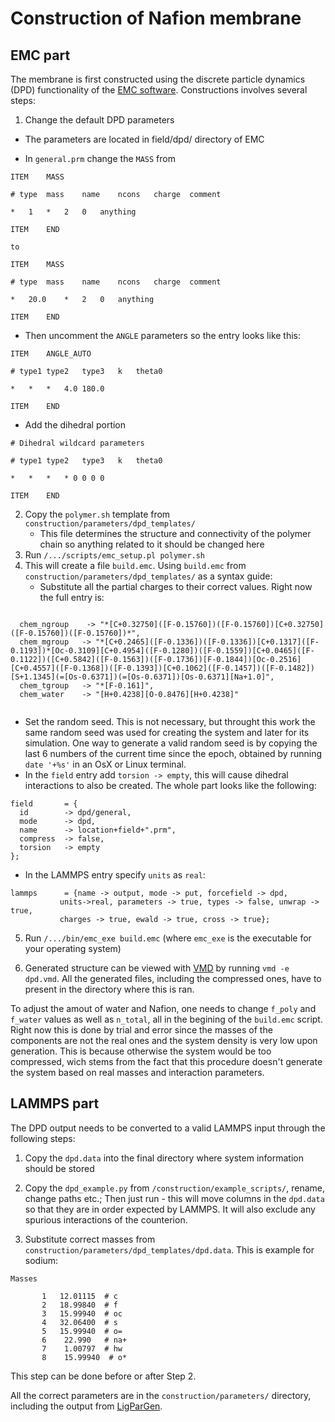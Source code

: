 # Construction of Nafion membrane

## EMC part

The membrane is first constructed using the discrete particle dynamics (DPD) functionality of the [EMC software](http://montecarlo.sourceforge.net/emc/Welcome.html). Constructions involves several steps:

1. Change the default DPD parameters

  * The parameters are located in field/dpd/ directory of EMC

  * In `general.prm` change the `MASS` from
```
ITEM    MASS

# type  mass    name    ncons   charge  comment

*   1   *   2   0   anything

ITEM    END

```
    to 

```
ITEM    MASS

# type  mass    name    ncons   charge  comment

*   20.0    *   2   0   anything
 
ITEM    END

```

  * Then uncomment the `ANGLE` parameters so the entry looks like this:

```
ITEM    ANGLE_AUTO

# type1 type2   type3   k   theta0

*   *   *   4.0 180.0

ITEM    END 

``` 

  * Add the dihedral portion

```
# Dihedral wildcard parameters

# type1 type2   type3   k   theta0

*   *   *   * 0 0 0 0

ITEM    END
```

2. Copy the `polymer.sh` template from `construction/parameters/dpd_templates/`
   * This file determines the structure and connectivity of the polymer chain so anything related to it should be changed here
3. Run `/.../scripts/emc_setup.pl polymer.sh`
4. This will create a file `build.emc`. Using `build.emc` from `construction/parameters/dpd_templates/` as a syntax guide:
   * Substitute all the partial charges to their correct values. Right now the full entry is:

```

  chem_ngroup    -> "*[C+0.32750]([F-0.15760])([F-0.15760])[C+0.32750]([F-0.15760])([F-0.15760])*",
  chem_mgroup   -> "*[C+0.2465]([F-0.1336])([F-0.1336])[C+0.1317]([F-0.1193])*[Oc-0.3109][C+0.4954]([F-0.1280])([F-0.1559])[C+0.0465]([F-0.1122])([C+0.5842]([F-0.1563])([F-0.1736])[F-0.1844])[Oc-0.2516][C+0.4557]([F-0.1368])([F-0.1393])[C+0.1062]([F-0.1457])([F-0.1482])[S+1.1345](=[Os-0.6371])(=[Os-0.6371])[Os-0.6371][Na+1.0]",
  chem_tgroup   -> "*[F-0.161]",
  chem_water    -> "[H+0.4238][O-0.8476][H+0.4238]"
  
```
  * Set the random seed. This is not necessary, but throught this work the same random seed was used for creating the system and later for its simulation. One way to generate a valid random seed is by copying the last 6 numbers of the current time since the epoch, obtained by running `date '+%s'` in an OsX or Linux terminal.
  * In the `field` entry add `torsion -> empty`, this will cause dihedral interactions to also be created. The whole part looks like the following:

```
field       = {
  id        -> dpd/general,
  mode      -> dpd,
  name      -> location+field+".prm",
  compress  -> false,
  torsion   -> empty
};
```
  * In the LAMMPS entry specify `units` as `real`:

```
lammps      = {name -> output, mode -> put, forcefield -> dpd,
           units->real, parameters -> true, types -> false, unwrap -> true,
           charges -> true, ewald -> true, cross -> true};
```
5. Run `/.../bin/emc_exe build.emc` (where `emc_exe` is the executable for your operating system)

6. Generated structure can be viewed with [VMD](https://www.ks.uiuc.edu/Research/vmd/) by running `vmd -e dpd.vmd`. All the generated files, including the compressed ones, have to present in the directory where this is ran.

To adjust the amout of water and Nafion, one needs to change `f_poly` and `f_water` values as well as `n_total`, all in the begining of the `build.emc` script. Right now this is done by trial and error since the masses of the components are not the real ones and the system density is very low upon generation. This is because otherwise the system would be too compressed, wich stems from the fact that this procedure doesn't generate the system based on real masses and interaction parameters.

## LAMMPS part

The DPD output needs to be converted to a valid LAMMPS input through the following steps:

1. Copy the `dpd.data` into the final directory where system information should be stored

2. Copy the `dpd_example.py` from `/construction/example_scripts/`, rename, change paths etc.; Then just run - this will move columns in the `dpd.data` so that they are in order expected by LAMMPS. It will also exclude any spurious interactions of the counterion. 

3. Substitute correct masses from `construction/parameters/dpd_templates/dpd.data`. This is example for sodium:

```
Masses

       1   12.01115  # c
       2   18.99840  # f
       3   15.99940  # oc
       4   32.06400  # s
       5   15.99940  # o=
       6    22.990   # na+
       7    1.00797  # hw
       8    15.99940  # o*

```

This step can be done before or after Step 2.

All the correct parameters are in the `construction/parameters/` directory, including the output from [LigParGen](http://zarbi.chem.yale.edu/ligpargen/).  
